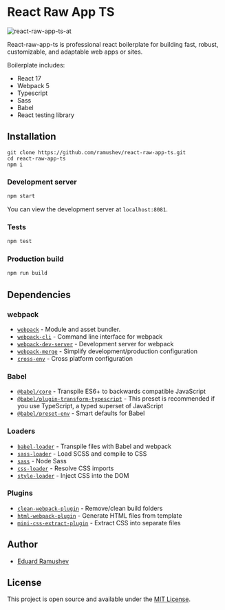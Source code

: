 # React Raw App TS
![react-raw-app-ts-at](https://user-images.githubusercontent.com/77093538/155588516-7252d796-f85a-4472-839b-800a249e09f5.png)

React-raw-app-ts is professional react boilerplate for building fast, robust, customizable, and adaptable web apps or sites.

Boilerplate includes:
- React 17
- Webpack 5
- Typescript
- Sass
- Babel
- React testing library

## Installation

```
git clone https://github.com/ramushev/react-raw-app-ts.git
cd react-raw-app-ts
npm i
```
### Development server

```bash
npm start
```

You can view the development server at `localhost:8081`.

### Tests

```bash
npm test
```

### Production build

```bash
npm run build
```

## Dependencies

### webpack

- [`webpack`](https://github.com/webpack/webpack) - Module and asset bundler.
- [`webpack-cli`](https://github.com/webpack/webpack-cli) - Command line interface for webpack
- [`webpack-dev-server`](https://github.com/webpack/webpack-dev-server) - Development server for webpack
- [`webpack-merge`](https://github.com/survivejs/webpack-merge) - Simplify development/production configuration
- [`cross-env`](https://github.com/kentcdodds/cross-env) - Cross platform configuration

### Babel

- [`@babel/core`](https://www.npmjs.com/package/@babel/core) - Transpile ES6+ to backwards compatible JavaScript
- [`@babel/plugin-transform-typescript`](https://babeljs.io/docs/en/babel-preset-typescript) - This preset is recommended if you use TypeScript, a typed superset of JavaScript
- [`@babel/preset-env`](https://babeljs.io/docs/en/babel-preset-env) - Smart defaults for Babel

### Loaders

- [`babel-loader`](https://webpack.js.org/loaders/babel-loader/) - Transpile files with Babel and webpack
- [`sass-loader`](https://webpack.js.org/loaders/sass-loader/) - Load SCSS and compile to CSS
- [`sass`](https://www.npmjs.com/package/sass) - Node Sass
- [`css-loader`](https://webpack.js.org/loaders/css-loader/) - Resolve CSS imports
- [`style-loader`](https://webpack.js.org/loaders/style-loader/) - Inject CSS into the DOM

### Plugins

- [`clean-webpack-plugin`](https://github.com/johnagan/clean-webpack-plugin) - Remove/clean build folders
- [`html-webpack-plugin`](https://github.com/jantimon/html-webpack-plugin) - Generate HTML files from template
- [`mini-css-extract-plugin`](https://github.com/webpack-contrib/mini-css-extract-plugin) - Extract CSS into separate files

## Author

- [Eduard Ramushev](https://github.com/ramushev)

## License

This project is open source and available under the [MIT License](LICENSE).
